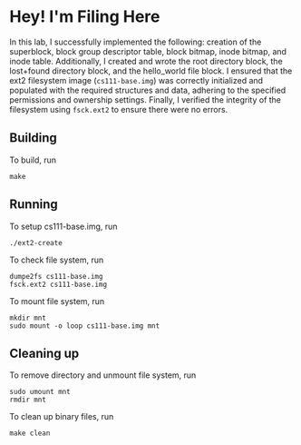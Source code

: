 # Hey! I'm Filing Here

In this lab, I successfully implemented the following: creation of the superblock, block group descriptor table, block bitmap, inode bitmap, and inode table. Additionally, I created and wrote the root directory block, the lost+found directory block, and the hello_world file block. I ensured that the ext2 filesystem image (`cs111-base.img`) was correctly initialized and populated with the required structures and data, adhering to the specified permissions and ownership settings. Finally, I verified the integrity of the filesystem using `fsck.ext2` to ensure there were no errors.

## Building
To build, run
```shell
make
```

## Running

To setup cs111-base.img, run
```shell
./ext2-create
```
To check file system, run
```shell
dumpe2fs cs111-base.img
fsck.ext2 cs111-base.img
```
To mount file system, run
```shell
mkdir mnt
sudo mount -o loop cs111-base.img mnt
```

## Cleaning up
To remove directory and unmount file system, run
```shell
sudo umount mnt
rmdir mnt
```
To clean up binary files, run
```shell
make clean
```
